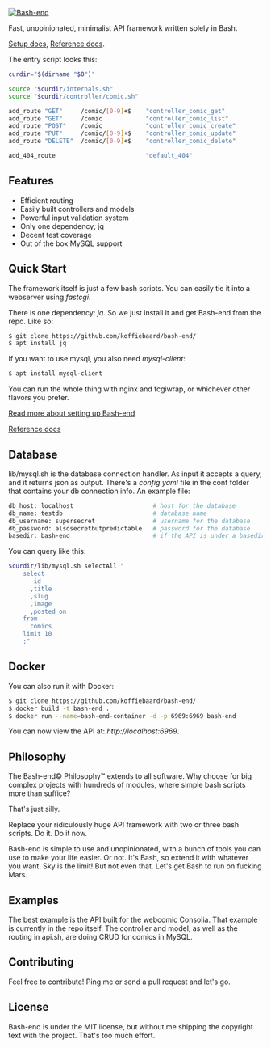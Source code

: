 [![Bash-end](https://static.consolia-comic.com/bash-end-underline.png)](http://quax.net/bash-end)

  Fast, unopinionated, minimalist API framework written solely in Bash.

[Setup docs](docs/setup.md), [Reference docs](docs/ref.md).


The entry script looks this:

```bash
curdir="$(dirname "$0")"

source "$curdir/internals.sh"
source "$curdir/controller/comic.sh"

add_route "GET"     /comic/[0-9]+$    "controller_comic_get"
add_route "GET"     /comic            "controller_comic_list"
add_route "POST"    /comic            "controller_comic_create"
add_route "PUT"     /comic/[0-9]+$    "controller_comic_update"
add_route "DELETE"  /comic/[0-9]+$    "controller_comic_delete"

add_404_route                         "default_404"
```

## Features

  * Efficient routing
  * Easily built controllers and models
  * Powerful input validation system
  * Only one dependency; jq
  * Decent test coverage
  * Out of the box MySQL support


## Quick Start

The framework itself is just a few bash scripts. You can easily tie it into a webserver using *fastcgi*.

There is one dependency: *jq*. So we just install it and get Bash-end from the repo. Like so:

```bash
$ git clone https://github.com/koffiebaard/bash-end/
$ apt install jq
```


If you want to use mysql, you also need *mysql-client*:

```bash
$ apt install mysql-client
```

You can run the whole thing with nginx and fcgiwrap, or whichever other flavors you prefer.

[Read more about setting up Bash-end](docs/setup.md)

[Reference docs](docs/ref.md)

## Database

lib/mysql.sh is the database connection handler. As input it accepts a query, and it returns json as output. There's a *config.yaml* file in the conf folder that contains your db connection info. An example file:

```bash
db_host: localhost                      # host for the database
db_name: testdb                         # database name
db_username: supersecret                # username for the database
db_password: alsosecretbutpredictable   # password for the database
basedir: bash-end                       # if the API is under a basedir, list it here
```

You can query like this:

```bash
$curdir/lib/mysql.sh selectAll "
    select
       id
      ,title
      ,slug
      ,image
      ,posted_on 
    from 
      comics
    limit 10
    ;"
```

## Docker

You can also run it with Docker:

```bash
$ git clone https://github.com/koffiebaard/bash-end/
$ docker build -t bash-end .
$ docker run --name=bash-end-container -d -p 6969:6969 bash-end
```

You can now view the API at: *http://localhost:6969*.


## Philosophy

  The Bash-end© Philosophy™ extends to all software. Why choose for big complex projects with hundreds of modules, where simple bash scripts more than suffice?

  That's just silly.

  Replace your ridiculously huge API framework with two or three bash scripts. Do it. Do it now.

  Bash-end is simple to use and unopinionated, with a bunch of tools you can use to make your life easier. Or not. It's Bash, so extend it with whatever you want. Sky is the limit! But not even that. Let's get Bash to run on fucking Mars.


## Examples

  The best example is the API built for the webcomic Consolia. That example is currently in the repo itself. The controller and model, as well as the routing in api.sh, are doing CRUD for comics in MySQL.


## Contributing

Feel free to contribute! Ping me or send a pull request and let's go.

## License

Bash-end is under the MIT license, but without me shipping the copyright text with the project. That's too much effort.
